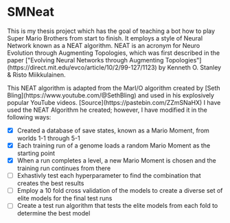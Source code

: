 # SMNeat

<p>This is my thesis project which has the goal of teaching a bot how to play Super Mario Brothers from start to finish.  It employs a style of Neural Network known as a NEAT algorithm. NEAT is an acronym for Neuro Evolution through Augmenting Topologies, which was first described in the paper ["Evolving Neural Networks through Augmenting Topologies"](https://direct.mit.edu/evco/article/10/2/99-127/1123) by Kenneth O. Stanley & Risto Miikkulainen.</p>
<p>This NEAT algorithm is adapted from the MarI/O algorithm created by [Seth Bling](https://www.youtube.com/@SethBling) and used in his explosively popular YouTube videos.  [Source](https://pastebin.com/ZZmSNaHX)  I have used the NEAT Algorithm he created; however, I have modified it in the following ways:</p>

* [x] Created a database of save states, known as a Mario Moment, from worlds 1-1 through 5-1
* [x] Each training run of a genome loads a random Mario Moment as the starting point
* [x] When a run completes a level, a new Mario Moment is chosen and the training run continues from there
* [ ] Exhastivly test each hyperparameter to find the combination that creates the best results
* [ ] Employ a 10 fold cross validation of the models to create a diverse set of elite models for the final test runs
* [ ] Create a test run algorithm that tests the elite models from each fold to determine the best model
